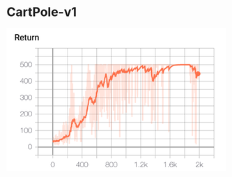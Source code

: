 # CartPole-v1

![dd](https://github.com/dykim1222/RL_Algorithms/blob/master/reinforce/reinforce_plot.png)
